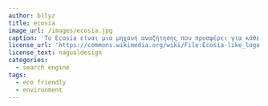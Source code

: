 ```yaml
---
author: bllyz
title: ecosia
image_url: /images/ecosia.jpg
caption: 'Το Ecosia είναι μια μηχανή αναζήτησης που προσφέρει για κάθε ανάζητηση που κάνει ο χρήστης ενα ποσό σε μη κερδοσκοπικούς οικολογικούς οργανισμούς και για κάθε 60 searches φυτεύει ένα δέντρο! ‘Ηδη έχουν φυτευτεί πάνω απο 4 εκ. δέντρα και φαίνεται ότι ο πλανήτης μπορεί να γίνει πιο πράσινος με λίγα κλικ.'
license_url: 'https://commons.wikimedia.org/wiki/File:Ecosia-like_logo.png'
license_text: nagualdesign
categories:
  - search engine
tags:
  - eco friendly
  - environment
---
```

